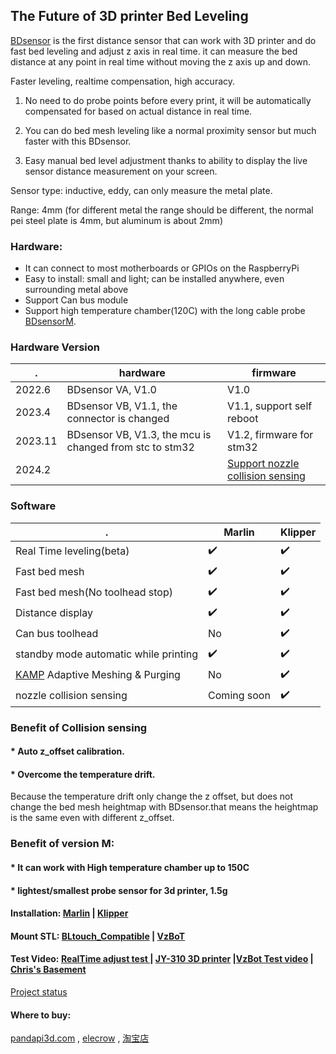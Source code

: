 ##  The Future of 3D printer Bed Leveling

[BDsensor](https://www.pandapi3d.com/bdsensor) is the first distance sensor that can work with 3D printer and do fast bed leveling and adjust z axis in real time.
it can measure the bed distance at any point in real time without moving the z axis up and down.

Faster leveling, realtime compensation, high accuracy.

1. No need to do probe points before every print, it will be automatically compensated for based on actual distance in real time.
 
2. You can do bed mesh leveling like a normal proximity sensor but much faster with this BDsensor.
   
3. Easy manual bed level adjustment thanks to ability to display the live sensor distance measurement on your screen.

Sensor type: inductive, eddy, can only measure the metal plate.

Range: 4mm (for different metal the range should be different, the normal pei steel plate is 4mm, but aluminum is about 2mm)


### Hardware:
* It can connect to most motherboards or GPIOs on the RaspberryPi
* Easy to install:
  small and light; can be installed anywhere, even surrounding metal above
* Support Can bus module
* Support high temperature chamber(120C) with the long cable probe [BDsensorM](https://github.com/markniu/Bed_Distance_sensor/wiki/BDsensor-M).
### Hardware Version
 . | hardware | firmware
--- | --- |---  
2022.6 | BDsensor VA, V1.0 | V1.0  
2023.4 | BDsensor VB, V1.1, the connector is changed | V1.1, support self reboot
2023.11 | BDsensor VB, V1.3, the mcu is changed from stc to stm32 | V1.2, firmware for stm32
2024.2  |              |[Support nozzle collision sensing](https://github.com/markniu/Bed_Distance_sensor/wiki/Collision-sensing)

### Software
 . | Marlin | Klipper
--- | --- |---  
Real Time leveling(beta) |:heavy_check_mark:| :heavy_check_mark:  
Fast bed mesh |:heavy_check_mark:| :heavy_check_mark: 
Fast bed mesh(No toolhead stop)|:heavy_check_mark: | :heavy_check_mark: 
Distance display |:heavy_check_mark: | :heavy_check_mark: 
Can bus toolhead|No | :heavy_check_mark: 
standby mode automatic while printing|:heavy_check_mark: | :heavy_check_mark: 
[KAMP](https://github.com/kyleisah/Klipper-Adaptive-Meshing-Purging) Adaptive Meshing & Purging |No | :heavy_check_mark: 
nozzle collision sensing|Coming soon  | :heavy_check_mark: 

### Benefit of Collision sensing
####  * Auto z_offset calibration.
####  * Overcome the temperature drift.
Because the temperature drift only change the z offset, but does not change the bed mesh heightmap with BDsensor.that means the heightmap is the same even with different z_offset.

### Benefit of version M:

####  * It can work with High temperature chamber up to 150C
####  * lightest/smallest probe sensor for 3d printer, 1.5g


#### Installation: [Marlin](https://github.com/markniu/Bed_Distance_sensor/wiki/Installing-Bed-Distance-Sensor) | [Klipper](https://github.com/markniu/Bed_Distance_sensor/wiki/Installing-for-Klipper) 
#### Mount STL:  [BLtouch_Compatible](https://www.thingiverse.com/thing:6098131) | [VzBoT](https://discord.com/channels/829828765512106054/1163237892957671424)

#### Test Video: [RealTime adjust test ](https://www.youtube.com/watch?v=yx8pluEu0sg)| [JY-310 3D printer](https://www.youtube.com/clip/UgkxrPdIjlBsYOzUNraIL7HPizCh1WwQllYl) |[VzBot Test video](https://www.youtube.com/watch?v=zmtMjwy1y7U) | [Chris's Basement](https://youtu.be/VDOYYskbxV8?si=JiqrQFHsZcs2zIcD)
 
[Project status](https://hackaday.io/project/185096-0006mm-distance-resolution-sensor-for-3d-printer)

#### Where to buy:
 [pandapi3d.com](https://www.pandapi3d.com) , [elecrow](https://www.elecrow.com/bd-sensor.html) , [淘宝店](https://item.taobao.com/item.htm?spm=a1z10.1-c.w4004-14344044600.5.60a16ff77NRBL5&id=684572042388)

 

